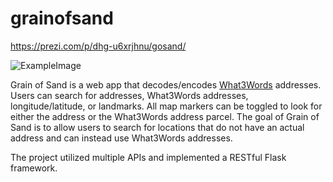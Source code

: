 # grainofsand

 https://prezi.com/p/dhg-u6xrjhnu/gosand/

![ExampleImage](project.jpg)


Grain of Sand is a web app that decodes/encodes [What3Words](https://what3words.com/) addresses. Users can search for addresses, What3Words addresses, longitude/latitude, or landmarks. All map markers can be toggled to look for either the address or the What3Words address parcel. The goal of Grain of Sand is to allow users to search for locations that do not have an actual address and can instead use What3Words addresses. 

The project utilized multiple APIs and implemented a RESTful Flask framework.


